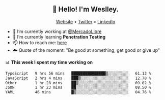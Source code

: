 <h2 align="center">👋 Hello! I'm Weslley.</h2>
<p align="center">
  <a href="http://weslleyneri.com.br">Website</a> •
  <a href="https://twitter.com/Weslley_Neri">Twitter</a> •
  <a href="https://www.linkedin.com/in/weslley-neri-3658908b">LinkedIn</a>
</p>


- 🔭 I’m currently working at [@MercadoLibre](https://github.com/mercadolibre)
- 🌱 I’m currently learning **Penetration Testing**
- 📫 How to reach me: [here](mailto:weslley39@gmail.com)
- ☁️ Quote of the moment: "Be good at something, get good or give up"

📊 **This week I spent my time working on**
<!--START_SECTION:waka-->

```txt
TypeScript   9 hrs 56 mins   ███████████████▒░░░░░░░░░   61.13 %
JavaScript   2 hrs 4 mins    ███▒░░░░░░░░░░░░░░░░░░░░░   12.78 %
Other        1 hr 28 mins    ██▒░░░░░░░░░░░░░░░░░░░░░░   09.02 %
JSON         1 hr 23 mins    ██░░░░░░░░░░░░░░░░░░░░░░░   08.50 %
YAML         46 mins         █▒░░░░░░░░░░░░░░░░░░░░░░░   04.76 %
```

<!--END_SECTION:waka-->

<!-- Inspired by https://github.com/gruselhaus/gruselhaus -->